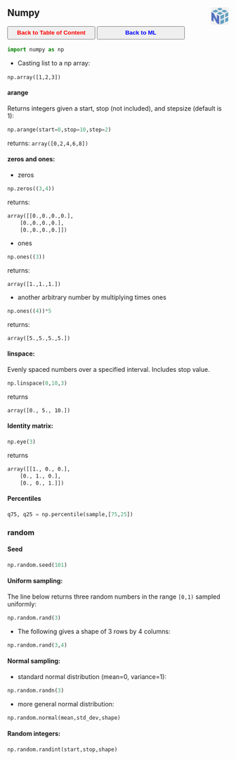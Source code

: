 ## Numpy <img src="../img/numpy_logo.jpg" width="40" height="40" style="float: right;" />

<a><button name="button" style = "color:red;width:200px;height:30px;cursor:pointer" onclick="window.location.href='https://reynier0611.github.io';">**Back to Table of Content**</button></a> <a><button name="button" style = "color:blue;width:200px;height:30px;cursor:pointer" onclick="window.location.href='https://reynier0611.github.io/ml/ml.html';">**Back to ML**</button></a>

```python
import numpy as np
```

- Casting list to a np array:

```np.array([1,2,3])```

#### arange

Returns integers given a start, stop (not included), and stepsize (default is 1):

```python
np.arange(start=0,stop=10,step=2)
```

returns: ```array([0,2,4,6,8])```

#### zeros and ones:

* zeros

```python
np.zeros((3,4))
```

returns:

```
array([[0.,0.,0.,0.],
	[0.,0.,0.,0.],
	[0.,0.,0.,0.]])
```

* ones

```python
np.ones((3))
```

returns:

```
array([1.,1.,1.])
```

* another arbitrary number by multiplying times ones

```python
np.ones((4))*5
```

returns:

```
array([5.,5.,5.,5.])
```

#### linspace:

Evenly spaced numbers over a specified interval. Includes stop value.

```python
np.linspace(0,10,3)
```

returns

```
array([0., 5., 10.])
```

#### Identity matrix:

```python
np.eye(3)
```

returns

```
array([[1., 0., 0.],
	[0., 1., 0.],
	[0., 0., 1.]])
```

#### Percentiles

```python
q75, q25 = np.percentile(sample,[75,25])
```

### random

#### Seed

```python
np.random.seed(101)
```

#### Uniform sampling:

The line below returns three random numbers in the range ```[0,1)``` sampled uniformly:

```python
np.random.rand(3)
```

- The following gives a shape of 3 rows by 4 columns:

```python
np.random.rand(3,4)
```

#### Normal sampling:

* standard normal distribution (mean=0, variance=1):

```python
np.random.randn(3)
```

* more general normal distribution:

```python
np.random.normal(mean,std_dev,shape)
```

#### Random integers:

```python
np.random.randint(start,stop,shape)
```